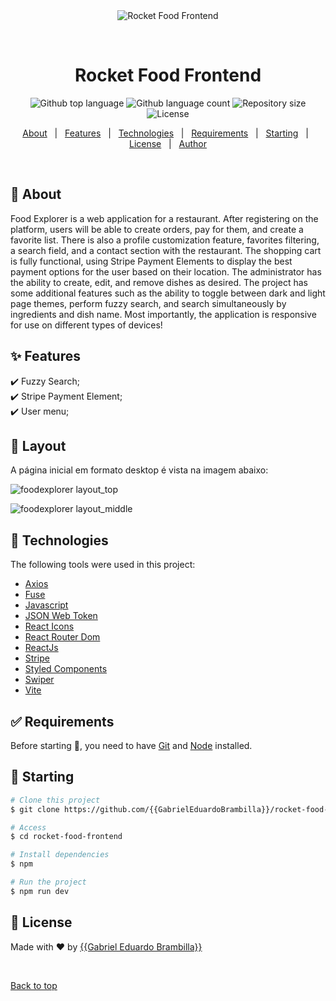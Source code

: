 <div align="center" id="top"> 
  <img src="./.github/app.gif" alt="Rocket Food Frontend" />

&#xa0;

  <!-- <a href="https://rocketfoodfrontend.netlify.app">Demo</a> -->
</div>

<h1 align="center">Rocket Food Frontend</h1>

<p align="center">
  <img alt="Github top language" src="https://img.shields.io/github/languages/top/{{GabrielEduardoBrambilla}}/rocket-food-frontend?color=56BEB8">

  <img alt="Github language count" src="https://img.shields.io/github/languages/count/{{GabrielEduardoBrambilla}}/rocket-food-frontend?color=56BEB8">

  <img alt="Repository size" src="https://img.shields.io/github/repo-size/{{GabrielEduardoBrambilla}}/rocket-food-frontend?color=56BEB8">

  <img alt="License" src="https://img.shields.io/github/license/{{GabrielEduardoBrambilla}}/rocket-food-frontend?color=56BEB8">
 
  <!-- <img alt="Github issues" src="https://img.shields.io/github/issues/{{GabrielEduardoBrambilla}}/rocket-food-frontend?color=56BEB8" /> -->

  <!-- <img alt="Github forks" src="https://img.shields.io/github/forks/{{GabrielEduardoBrambilla}}/rocket-food-frontend?color=56BEB8" /> -->

  <!-- <img alt="Github stars" src="https://img.shields.io/github/stars/{{GabrielEduardoBrambilla}}/rocket-food-frontend?color=56BEB8" /> -->
</p>

<!-- Status -->

<!-- <h4 align="center">
	🚧  Rocket Food Frontend 🚀 Under construction...  🚧
</h4>

<hr> -->

<p align="center">
  <a href="#dart-about">About</a> &#xa0; | &#xa0; 
  <a href="#sparkles-features">Features</a> &#xa0; | &#xa0;
  <a href="#rocket-technologies">Technologies</a> &#xa0; | &#xa0;
  <a href="#white_check_mark-requirements">Requirements</a> &#xa0; | &#xa0;
  <a href="#checkered_flag-starting">Starting</a> &#xa0; | &#xa0;
  <a href="#memo-license">License</a> &#xa0; | &#xa0;
  <a href="https://github.com/{{GabrielEduardoBrambilla}}" target="_blank">Author</a>
</p>

<br>

## :dart: About

Food Explorer is a web application for a restaurant. After registering on the platform, users will be able to create orders, pay for them, and create a favorite list. There is also a profile customization feature, favorites filtering, a search field, and a contact section with the restaurant. The shopping cart is fully functional, using Stripe Payment Elements to display the best payment options for the user based on their location. The administrator has the ability to create, edit, and remove dishes as desired. The project has some additional features such as the ability to toggle between dark and light page themes, perform fuzzy search, and search simultaneously by ingredients and dish name. Most importantly, the application is responsive for use on different types of devices!

## :sparkles: Features

:heavy_check_mark: Fuzzy Search;\
:heavy_check_mark: Stripe Payment Element;\
:heavy_check_mark: User menu;

## 🎨 Layout

A página inicial em formato desktop é vista na imagem abaixo:

![foodexplorer layout_top](https://i.imgur.com/cV6E5bW.jpeg)

![foodexplorer layout_middle](https://i.imgur.com/2qj8Iiu.jpeg)

## :rocket: Technologies

The following tools were used in this project:

- [Axios](https://www.npmjs.com/package/axios)
- [Fuse](https://www.fusejs.io)
- [Javascript](https://developer.mozilla.org/pt-BR/docs/Web/JavaScript)
- [JSON Web Token](https://www.npmjs.com/package/jsonwebtoken)
- [React Icons](https://react-icons.github.io/react-icons/)
- [React Router Dom](https://react-icons.github.io/react-icons/)
- [ReactJs](https://reactjs.org)
- [Stripe](https://stripe.com/)
- [Styled Components](https://styled-components.com/)
- [Swiper](https://swiperjs.com/)
- [Vite](https://vitejs.dev/)

## :white_check_mark: Requirements

Before starting :checkered_flag:, you need to have [Git](https://git-scm.com) and [Node](https://nodejs.org/en/) installed.

## :checkered_flag: Starting

```bash
# Clone this project
$ git clone https://github.com/{{GabrielEduardoBrambilla}}/rocket-food-frontend

# Access
$ cd rocket-food-frontend

# Install dependencies
$ npm

# Run the project
$ npm run dev

```

## :memo: License

Made with :heart: by <a href="https://github.com/{{GabrielEduardoBrambilla}}" target="_blank">{{Gabriel Eduardo Brambilla}}</a>

&#xa0;

<a href="#top">Back to top</a>

